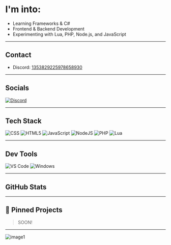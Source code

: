 # I'm into:

- Learning Frameworks & C#
- Frontend & Backend Development
- Experimenting with Lua, PHP, Node.js, and JavaScript

---

## Contact

- Discord: [1353829225978658930](https://discord.com/users/1353829225978658930)

---

## Socials

<a href="https://discord.com/users/1353829225978658930">
  <img src="https://img.shields.io/badge/Discord-7289DA?style=for-the-badge&logo=discord&logoColor=white" alt="Discord"/>
</a>

---

## Tech Stack

![CSS](https://img.shields.io/badge/css3-1572B6?style=for-the-badge&logo=css3&logoColor=white)
![HTML5](https://img.shields.io/badge/html5-E34F26?style=for-the-badge&logo=html5&logoColor=white)
![JavaScript](https://img.shields.io/badge/javascript-F7DF1E?style=for-the-badge&logo=javascript&logoColor=black)
![NodeJS](https://img.shields.io/badge/node.js-339933?style=for-the-badge&logo=node.js&logoColor=white)
![PHP](https://img.shields.io/badge/php-777BB4?style=for-the-badge&logo=php&logoColor=white)
![Lua](https://img.shields.io/badge/lua-2C2D72?style=for-the-badge&logo=lua&logoColor=white)

---

## Dev Tools

![VS Code](https://img.shields.io/badge/VS%20CODE-0078D4?style=for-the-badge&logo=visual-studio-code&logoColor=white)
![Windows](https://img.shields.io/badge/WINDOWS-0078D6?style=for-the-badge&logo=windows&logoColor=white)

---

## GitHub Stats

<!-- You can use https://github.com/anuraghazra/github-readme-stats or similar -->
<!-- Example: -->
<!-- ![Luca's GitHub Stats](https://github-readme-stats.vercel.app/api?username=Unknow-1337&show_icons=true&theme=tokyonight) -->

---

## 📌 Pinned Projects

> SOON!

---

<!-- Reference image from officialchristheg’s README style -->
![image1](image1)
